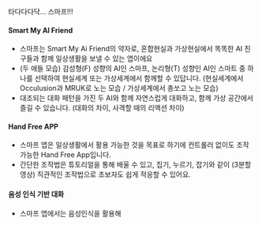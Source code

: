 타다다다닥... 스마프!!!

#### Smart My AI Friend
- 스마프는 Smart My Ai Friend의 약자로, 혼합현실과 가상현실에서 똑똑한 AI 친구들과 함께 일상생활을 보낼 수 있는 앱이에요
-  (두 애들 모습) 감성형(F) 성향의 AI인 스마프, 논리형(T) 성향인 AI인 스마트 중 하나를 선택하여 현실세계 또는 가상세계에서 함께할 수 있답니다. (현실세계에서 Occulusion과 MRUK로 노는 모습 / 가상세계에서 총쏘고 노는 모습)
- 대조되는 대화 패턴을 가진 두 AI와 함께 자연스럽게 대화하고, 함께 가상 공간에서 즐길 수 있습니다. (대화의 차이, 사격할 때의 리액션 차이)
#### Hand Free APP
- 스마프 앱은 일상생활에서 활용 가능한 것을 목표로 하기에 컨트롤러 없이도 조작 가능한 Hand Free App입니다.
- 간단한 조작법은 튜토리얼을 통해 배울 수 있고, 집기, 누르기, 잡기와 같이 (3분할 영상) 직관적인 조작법으로 초보자도 쉽게 적응할 수 있어요.
#### 음성 인식 기반 대화
- 스마프 앱에서는 음성인식을 활용해 